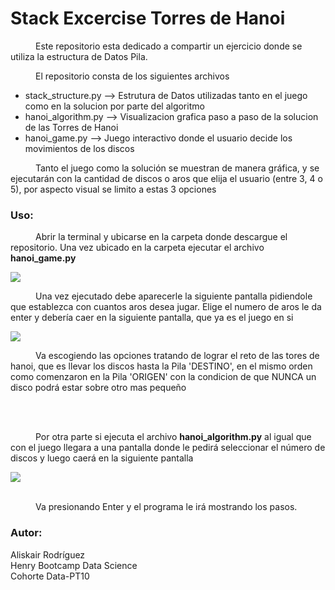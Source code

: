 # Stack Excercise Torres de Hanoi

<p style="text-indent: 40px;">Este repositorio esta dedicado a compartir un ejercicio donde se utiliza la estructura de Datos Pila.  <br></p>
<p style="text-indent: 40px;">El repositorio consta de los siguientes archivos  <br></p>

- stack_structure.py --> Estrutura de Datos utilizadas tanto en el juego como en la solucion por parte del algoritmo
- hanoi_algorithm.py --> Visualizacion grafica paso a paso de la solucion de las Torres de Hanoi
- hanoi_game.py --> Juego interactivo donde el usuario decide los movimientos de los discos

<p style="text-indent: 40px;">Tanto el juego como la solución se muestran de manera gráfica, y se ejecutarán con la cantidad de discos o aros que elija el usuario (entre 3, 4 o 5), por aspecto visual se limito a estas 3 opciones  <br></p>

### Uso:

<p style="text-indent: 40px;">Abrir la terminal y ubicarse en la carpeta donde descargue el repositorio. Una vez ubicado en la carpeta ejecutar el archivo <b>hanoi_game.py</b>  <br></p>
<image src='images/corriendo_game.png'>

 <p style="text-indent: 40px;">Una vez ejecutado debe aparecerle la siguiente pantalla pidiendole que establezca con cuantos aros desea jugar.  Elige el numero de aros le da enter y debería caer en la siguiente pantalla, que ya es el juego en si<br></p>
<image src='images/hanoi_1.png'>
<p style="text-indent: 40px;">Va escogiendo las opciones tratando de lograr el reto de las tores de hanoi, que es llevar los discos hasta la Pila 'DESTINO', en el mismo orden como comenzaron en la Pila 'ORIGEN' con la condicion de que NUNCA un disco podrá estar sobre otro mas pequeño<br></p>

<br>
<br>

<p style="text-indent: 40px;">Por otra parte si ejecuta el archivo <b>hanoi_algorithm.py</b> al igual que con el juego llegara a una pantalla donde le pedirá seleccionar el número de discos y luego caerá en la siguiente pantalla<br></p>
<image src='images/hanoi_algoritmo.png'>
<br>
<br>
<p style="text-indent: 40px;">Va presionando Enter y el programa le irá mostrando los pasos.<br></p>

### Autor:

Aliskair Rodríguez<br>
Henry Bootcamp Data Science<br>
Cohorte Data-PT10
